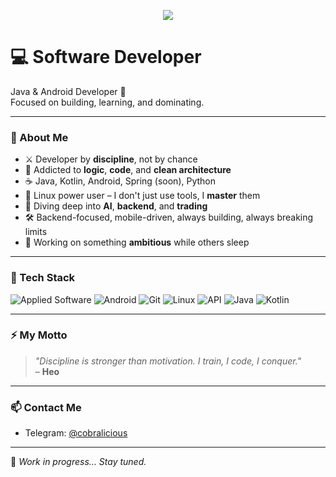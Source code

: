 <p align="center">
  <img src="https://readme-typing-svg.demolab.com?font=Fira+Code&size=22&duration=4000&pause=1000&color=00FF00&center=true&vCenter=true&width=500&lines=Wake+up%2C+Neo...;The+Matrix+has+you.;Follow+the+white+rabbit...;Knock+knock%2C+Neo." />
</p>



# 💻 Software Developer

Java & Android Developer 🚀  
Focused on building, learning, and dominating.

---

### 📍 About Me

- ⚔️ Developer by **discipline**, not by chance  
- 🧠 Addicted to **logic**, **code**, and **clean architecture**  
- ☕ Java, Kotlin, Android, Spring (soon), Python  
- 🐧 Linux power user – I don't just use tools, I **master** them  
- 🧬 Diving deep into **AI**, **backend**, and **trading**  
- 🛠 Backend-focused, mobile-driven, always building, always breaking limits  
- 🌙 Working on something **ambitious** while others sleep  

---

### 🔧 Tech Stack

![Applied Software](https://img.shields.io/badge/Applied_Software-4AB3F4.svg?style=for-the-badge&logo=microsoftazure&logoColor=white)
![Android](https://img.shields.io/badge/Android-3DDC84?style=for-the-badge&logo=android&logoColor=white)
![Git](https://img.shields.io/badge/Git-F05032?style=for-the-badge&logo=git&logoColor=white)
![Linux](https://img.shields.io/badge/Linux-FCC624?style=for-the-badge&logo=linux&logoColor=black)
![API](https://img.shields.io/badge/API-0052CC.svg?style=for-the-badge&logo=apollographql&logoColor=white)
![Java](https://img.shields.io/badge/Java-%23ED8B00.svg?style=for-the-badge&logo=java&logoColor=white)
![Kotlin](https://img.shields.io/badge/Kotlin-%230095D5.svg?style=for-the-badge&logo=kotlin&logoColor=white)

---

### ⚡ My Motto

> _"Discipline is stronger than motivation. I train, I code, I conquer."_  
> – **Нео**

---

### 📫 Contact Me

- Telegram: [@cobralicious](https://t.me/cobralicious)  

---

🧠 _Work in progress... Stay tuned._
